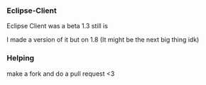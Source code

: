 ### Eclipse-Client
Eclipse Client was a beta 1.3 still is

I made a version of it but on 1.8
(It might be the next big thing idk)
### Helping
make a fork and do a pull request <3
